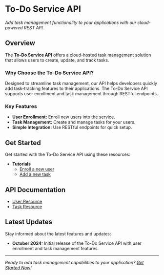 # To-Do Service API

_Add task management functionality to your applications with our cloud-powered REST API._

## Overview

The **To-Do Service API** offers a cloud-hosted task management solution that allows users to create, update, and track tasks.

### **Why Choose the To-Do Service API?**

Designed to streamline task management, our API helps developers quickly add task-tracking features to their applications. The To-Do Service API supports user enrollment and task management through RESTful endpoints.

### **Key Features**

- **User Enrollment:** Enroll new users into the service.
- **Task Management:** Create and manage tasks for your users.
- **Simple Integration:** Use RESTful endpoints for quick setup.

## Get Started

Get started with the To-Do Service API using these resources:

- **Tutorials**
    - [Enroll a new user](tutorials/enroll-a-new-user.md)
    - [Add a new task](tutorials/add-a-new-task.md)

## API Documentation

- [User Resource](api/user.md)
- [Task Resource](api/task.md)

## Latest Updates

Stay informed about the latest features and updates:

- **October 2024:** Initial release of the To-Do Service API with user enrollment and task management features.

---

_Ready to add task management capabilities to your application? [Get Started Now](before-you-start-a-tutorial.md)!_
